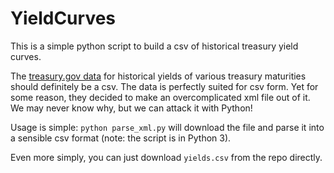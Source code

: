 # YieldCurves

This is a simple python script to build a csv of historical treasury yield curves.

The [treasury.gov data](https://data.treasury.gov/feed.svc/DailyTreasuryYieldCurveRateData) for historical yields of various treasury maturities should definitely be a csv. The data is perfectly suited for csv form. Yet for some reason, they decided to make an overcomplicated xml file out of it. We may never know why, but we can attack it with Python!

Usage is simple: `python parse_xml.py` will download the file and parse it into a sensible csv format (note: the script is in Python 3).

Even more simply, you can just download `yields.csv` from the repo directly.
